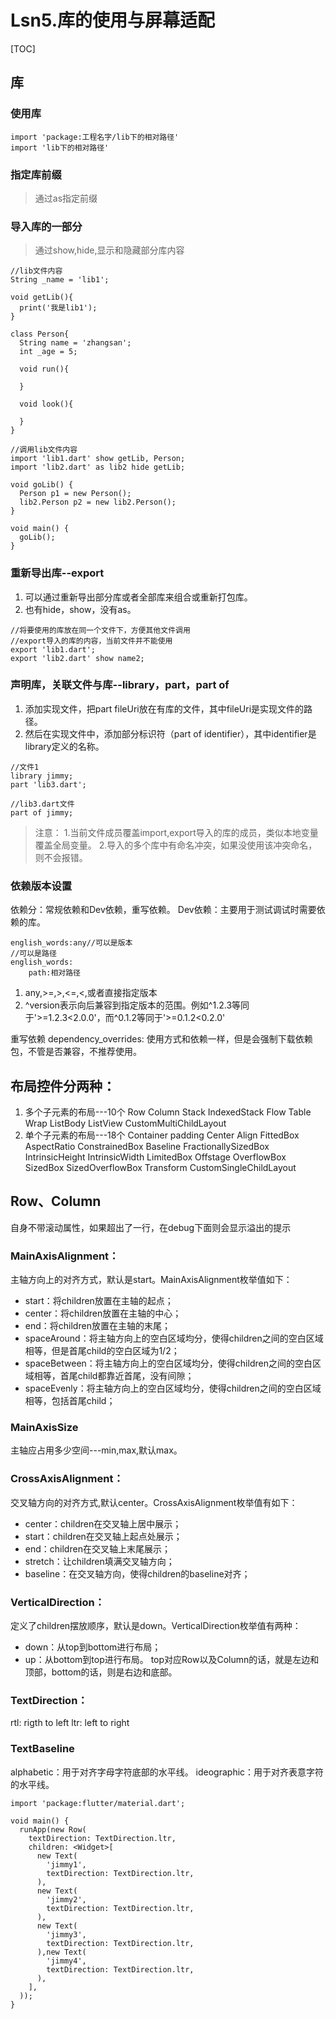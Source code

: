 # Lsn5.库的使用与屏幕适配



[TOC]
## 库

### 使用库
```
import 'package:工程名字/lib下的相对路径'
import 'lib下的相对路径'
```
### 指定库前缀
> 通过as指定前缀

### 导入库的一部分
> 通过show,hide,显示和隐藏部分库内容

```
//lib文件内容
String _name = 'lib1';

void getLib(){
  print('我是lib1');
}

class Person{
  String name = 'zhangsan';
  int _age = 5;

  void run(){

  }

  void look(){

  }
}

//调用lib文件内容
import 'lib1.dart' show getLib, Person;
import 'lib2.dart' as lib2 hide getLib;

void goLib() {
  Person p1 = new Person();
  lib2.Person p2 = new lib2.Person();
}

void main() {
  goLib();
}
```
### 重新导出库--export
1. 可以通过重新导出部分库或者全部库来组合或重新打包库。
2. 也有hide，show，没有as。
```
//将要使用的库放在同一个文件下，方便其他文件调用
//export导入的库的内容，当前文件并不能使用
export 'lib1.dart';
export 'lib2.dart' show name2;
```

### 声明库，关联文件与库--library，part，part of
1. 添加实现文件，把part fileUri放在有库的文件，其中fileUri是实现文件的路径。
2. 然后在实现文件中，添加部分标识符（part of identifier），其中identifier是library定义的名称。
```
//文件1
library jimmy;
part 'lib3.dart';

//lib3.dart文件
part of jimmy;
```
> 注意：
> 1.当前文件成员覆盖import,export导入的库的成员，类似本地变量覆盖全局变量。
> 2.导入的多个库中有命名冲突，如果没使用该冲突命名，则不会报错。

### 依赖版本设置
依赖分：常规依赖和Dev依赖，重写依赖。
Dev依赖：主要用于测试调试时需要依赖的库。
```
english_words:any//可以是版本
//可以是路径
english_words:
    path:相对路径
```
1. any,>=,>,<=,<,或者直接指定版本
2. ^version表示向后兼容到指定版本的范围。例如^1.2.3等同于'>=1.2.3<2.0.0'，而^0.1.2等同于'>=0.1.2<0.2.0'

重写依赖
dependency_overrides:
使用方式和依赖一样，但是会强制下载依赖包，不管是否兼容，不推荐使用。



## 布局控件分两种：
1. 多个子元素的布局---10个
  Row
  Column
  Stack
  IndexedStack
  Flow
  Table
  Wrap
  ListBody
  ListView
  CustomMultiChildLayout
2. 单个子元素的布局---18个
  Container
  padding
  Center
  Align
  FittedBox
  AspectRatio
  ConstrainedBox
  Baseline
  FractionallySizedBox
  IntrinsicHeight
  IntrinsicWidth
  LimitedBox
  Offstage
  OverflowBox
  SizedBox
  SizedOverflowBox
  Transform
  CustomSingleChildLayout

## Row、Column
自身不带滚动属性，如果超出了一行，在debug下面则会显示溢出的提示

### MainAxisAlignment：
主轴方向上的对齐方式，默认是start。MainAxisAlignment枚举值如下：

- start：将children放置在主轴的起点；
- center：将children放置在主轴的中心；
- end：将children放置在主轴的末尾；
- spaceAround：将主轴方向上的空白区域均分，使得children之间的空白区域相等，但是首尾child的空白区域为1/2；
- spaceBetween：将主轴方向上的空白区域均分，使得children之间的空白区域相等，首尾child都靠近首尾，没有间隙；
- spaceEvenly：将主轴方向上的空白区域均分，使得children之间的空白区域相等，包括首尾child；

### MainAxisSize
主轴应占用多少空间---min,max,默认max。

### CrossAxisAlignment：
交叉轴方向的对齐方式,默认center。CrossAxisAlignment枚举值有如下：

- center：children在交叉轴上居中展示；
- start：children在交叉轴上起点处展示；
- end：children在交叉轴上末尾展示；
- stretch：让children填满交叉轴方向；
- baseline：在交叉轴方向，使得children的baseline对齐；


### VerticalDirection：
定义了children摆放顺序，默认是down。VerticalDirection枚举值有两种：

- down：从top到bottom进行布局；
- up：从bottom到top进行布局。
  top对应Row以及Column的话，就是左边和顶部，bottom的话，则是右边和底部。

### TextDirection：
rtl: rigth to left
ltr: left to right

### TextBaseline
alphabetic：用于对齐字母字符底部的水平线。
ideographic：用于对齐表意字符的水平线。
```
import 'package:flutter/material.dart';

void main() {
  runApp(new Row(
    textDirection: TextDirection.ltr,
    children: <Widget>[
      new Text(
        'jimmy1',
        textDirection: TextDirection.ltr,
      ),
      new Text(
        'jimmy2',
        textDirection: TextDirection.ltr,
      ),
      new Text(
        'jimmy3',
        textDirection: TextDirection.ltr,
      ),new Text(
        'jimmy4',
        textDirection: TextDirection.ltr,
      ),
    ],
  ));
}
```